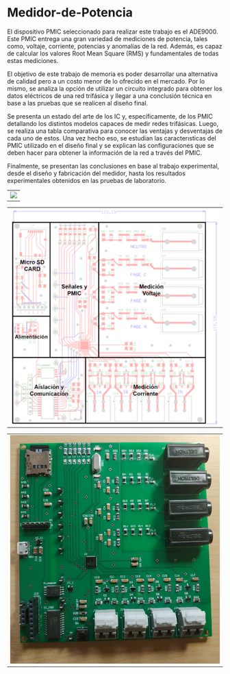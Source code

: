 # Medidor-de-Potencia


El dispositivo PMIC seleccionado para realizar este trabajo es el ADE9000. Este PMIC entrega una gran variedad de mediciones de potencia, tales como, voltaje, corriente, potencias y anomalías de la red. Además, es capaz de calcular los valores Root Mean Square (RMS) y fundamentales de todas estas mediciones. <br>


El objetivo de este trabajo de memoria es poder desarrollar una alternativa de calidad pero a un costo menor de lo ofrecido en el mercado. Por lo mismo, se analiza la opción de utilizar un circuito integrado para obtener los datos eléctricos de una red trifásica y llegar a una conclusión técnica en base a las pruebas que se realicen al diseño final. <br>



Se presenta un estado del arte de los IC y, específicamente, de los PMIC detallando los distintos modelos capaces de medir redes trifásicas. Luego, se realiza una tabla comparativa para conocer las ventajas y desventajas de cada uno de estos. Una vez hecho eso, se estudian las caracterısticas del PMIC utilizado en el diseño final y se explican las configuraciones que se deben hacer para obtener la información de la red a través del PMIC. <br>



Finalmente, se presentan las conclusiones en base al trabajo experimental, desde el diseño y fabricación del medidor, hasta los resultados experimentales obtenidos en las pruebas de laboratorio. <br>


<table>
  <tr>
    <td><img src='hhttps://github.com/AllendeDiego/Medidor-de-Potencia/blob/main/images/imagen_2021-04-23_171451.png'></td>
  </tr>
</table>

<table>
  <tr>
    <td><img src='https://github.com/AllendeDiego/Medidor-de-Potencia/blob/main/images/imagen_2021-04-23_171527.png'></td>
  </tr>
</table>

<table>
  <tr>
    <td><img src='https://github.com/AllendeDiego/Medidor-de-Potencia/blob/main/images/proto.jpeg'></td>
  </tr>
</table>
